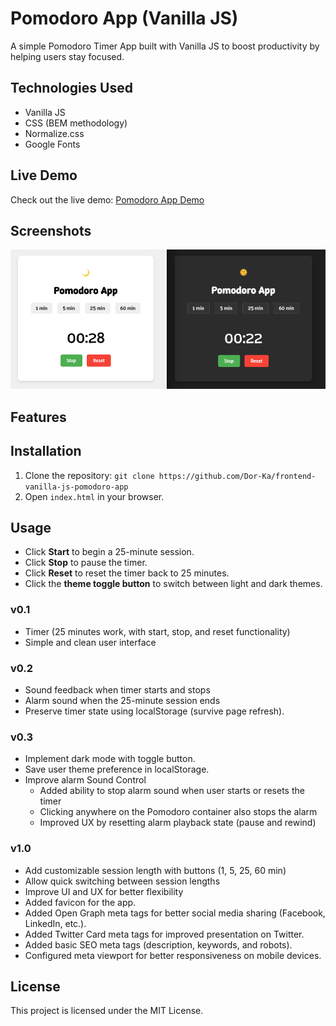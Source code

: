 # Pomodoro App (Vanilla JS)

A simple Pomodoro Timer App built with Vanilla JS to boost productivity by helping users stay focused.

## Technologies Used
- Vanilla JS
- CSS (BEM methodology)
- Normalize.css
- Google Fonts

## Live Demo
Check out the live demo: [Pomodoro App Demo](https://dor-ka.github.io/frontend-vanilla-js-pomodoro-app/)

## Screenshots
![Pomodoro App Screenshot](img/screenshot.png)

## Features
## Installation
1. Clone the repository: `git clone https://github.com/Dor-Ka/frontend-vanilla-js-pomodoro-app`
2. Open `index.html` in your browser.

## Usage
- Click **Start** to begin a 25-minute session.
- Click **Stop** to pause the timer.
- Click **Reset** to reset the timer back to 25 minutes.
- Click the **theme toggle button** to switch between light and dark themes.

### v0.1
- Timer (25 minutes work, with start, stop, and reset functionality)
- Simple and clean user interface

### v0.2
- Sound feedback when timer starts and stops
- Alarm sound when the 25-minute session ends
- Preserve timer state using localStorage (survive page refresh).

### v0.3
- Implement dark mode with toggle button.
- Save user theme preference in localStorage.
- Improve alarm Sound Control
  - Added ability to stop alarm sound when user starts or resets the timer
  - Clicking anywhere on the Pomodoro container also stops the alarm
  - Improved UX by resetting alarm playback state (pause and rewind)

### v1.0
- Add customizable session length with buttons (1, 5, 25, 60 min)
- Allow quick switching between session lengths
- Improve UI and UX for better flexibility
- Added favicon for the app.
- Added Open Graph meta tags for better social media sharing (Facebook, LinkedIn, etc.).
- Added Twitter Card meta tags for improved presentation on Twitter.
- Added basic SEO meta tags (description, keywords, and robots).
- Configured meta viewport for better responsiveness on mobile devices.

## License
This project is licensed under the MIT License.
